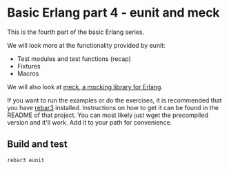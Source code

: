 # Basic Erlang part 4 - eunit and meck
This is the fourth part of the basic Erlang series.

We will look more at the functionality provided by eunit:
- Test modules and test functions (recap)
- Fixtures
- Macros

We will also look at [meck, a mocking library for Erlang](https://github.com/eproxus/meck).

If you want to run the examples or do the exercises, it is recommended that you have [rebar3](https://github.com/erlang/rebar3) installed.
Instructions on how to get it can be found in the README of that project. You can most likely just wget the precompiled version and it'll work. Add it to your path for convenience.

## Build and test
```bash
rebar3 eunit
```
